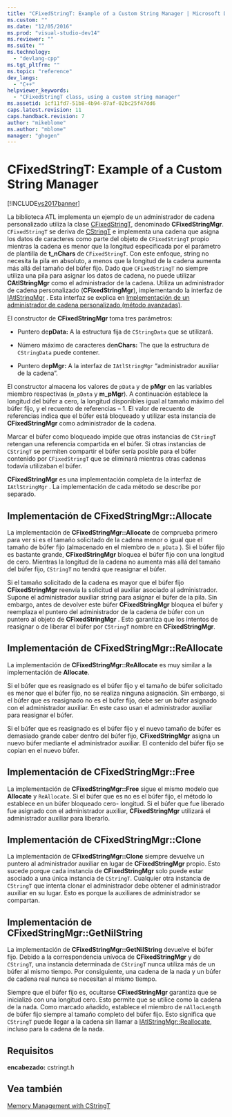 ```yaml
---
title: "CFixedStringT: Example of a Custom String Manager | Microsoft Docs"
ms.custom: ""
ms.date: "12/05/2016"
ms.prod: "visual-studio-dev14"
ms.reviewer: ""
ms.suite: ""
ms.technology: 
  - "devlang-cpp"
ms.tgt_pltfrm: ""
ms.topic: "reference"
dev_langs: 
  - "C++"
helpviewer_keywords: 
  - "CFixedStringT class, using a custom string manager"
ms.assetid: 1cf11fd7-51b8-4b94-87af-02bc25f47dd6
caps.latest.revision: 11
caps.handback.revision: 7
author: "mikeblome"
ms.author: "mblome"
manager: "ghogen"
---
```

# CFixedStringT: Example of a Custom String Manager
[!INCLUDE[vs2017banner](../assembler/inline/includes/vs2017banner.md)]

La biblioteca ATL implementa un ejemplo de un administrador de cadena personalizado utiliza la clase [CFixedStringT](../atl-mfc-shared/reference/cfixedstringt-class.md), denominado **CFixedStringMgr**.  `CFixedStringT` se deriva de [CStringT](../atl-mfc-shared/reference/cstringt-class.md) e implementa una cadena que asigna los datos de caracteres como parte del objeto de `CFixedStringT` propio mientras la cadena es menor que la longitud especificada por el parámetro de plantilla de **t\_nChars** de `CFixedStringT`.  Con este enfoque, string no necesita la pila en absoluto, a menos que la longitud de la cadena aumenta más allá del tamaño del búfer fijo.  Dado que `CFixedStringT` no siempre utiliza una pila para asignar los datos de cadena, no puede utilizar **CAtlStringMgr** como el administrador de la cadena.  Utiliza un administrador de cadena personalizado \(**CFixedStringMgr**\), implementando la interfaz de [IAtlStringMgr](../atl-mfc-shared/reference/iatlstringmgr-class.md) .  Esta interfaz se explica en [Implementación de un administrador de cadena personalizado \(método avanzadas\)](../atl-mfc-shared/implementation-of-a-custom-string-manager-advanced-method.md).  
  
 El constructor de **CFixedStringMgr** toma tres parámetros:  
  
-   Puntero de**pData:** A la estructura fija de `CStringData` que se utilizará.  
  
-   Número máximo de caracteres de**nChars:** The que la estructura de `CStringData` puede contener.  
  
-   Puntero de**pMgr:** A la interfaz de `IAtlStringMgr` “administrador auxiliar de la cadena”.  
  
 El constructor almacena los valores de `pData` y de **pMgr** en las variables miembro respectivas \(`m_pData` y **m\_pMgr**\).  A continuación establece la longitud del búfer a cero, la longitud disponibles igual al tamaño máximo del búfer fijo, y el recuento de referencias – 1.  El valor de recuento de referencias indica que el búfer está bloqueado y utilizar esta instancia de **CFixedStringMgr** como administrador de la cadena.  
  
 Marcar el búfer como bloqueado impide que otras instancias de `CStringT` retengan una referencia compartida en el búfer.  Si otras instancias de `CStringT` se permiten compartir el búfer sería posible para el búfer contenido por `CFixedStringT` que se eliminará mientras otras cadenas todavía utilizaban el búfer.  
  
 **CFixedStringMgr** es una implementación completa de la interfaz de `IAtlStringMgr` .  La implementación de cada método se describe por separado.  
  
## Implementación de CFixedStringMgr::Allocate  
 La implementación de **CFixedStringMgr::Allocate** de comprueba primero para ver si es el tamaño solicitado de la cadena menor o igual que el tamaño de búfer fijo \(almacenado en el miembro de `m_pData` \).  Si el búfer fijo es bastante grande, **CFixedStringMgr** bloquea el búfer fijo con una longitud de cero.  Mientras la longitud de la cadena no aumenta más allá del tamaño del búfer fijo, `CStringT` no tendrá que reasignar el búfer.  
  
 Si el tamaño solicitado de la cadena es mayor que el búfer fijo **CFixedStringMgr** reenvía la solicitud el auxiliar asociado al administrador.  Supone el administrador auxiliar string para asignar el búfer de la pila.  Sin embargo, antes de devolver este búfer **CFixedStringMgr** bloquea el búfer y reemplaza el puntero del administrador de la cadena de búfer con un puntero al objeto de **CFixedStringMgr** .  Esto garantiza que los intentos de reasignar o de liberar el búfer por `CStringT` nombre en **CFixedStringMgr**.  
  
## Implementación de CFixedStringMgr::ReAllocate  
 La implementación de **CFixedStringMgr::ReAllocate** es muy similar a la implementación de **Allocate**.  
  
 Si el búfer que es reasignado es el búfer fijo y el tamaño de búfer solicitado es menor que el búfer fijo, no se realiza ninguna asignación.  Sin embargo, si el búfer que es reasignado no es el búfer fijo, debe ser un búfer asignado con el administrador auxiliar.  En este caso usan el administrador auxiliar para reasignar el búfer.  
  
 Si el búfer que es reasignado es el búfer fijo y el nuevo tamaño de búfer es demasiado grande caber dentro del búfer fijo, **CFixedStringMgr** asigna un nuevo búfer mediante el administrador auxiliar.  El contenido del búfer fijo se copian en el nuevo búfer.  
  
## Implementación de CFixedStringMgr::Free  
 La implementación de **CFixedStringMgr::Free** sigue el mismo modelo que **Allocate** y `ReAllocate`.  Si el búfer que es no es el búfer fijo, el método lo establece en un búfer bloqueado cero\- longitud.  Si el búfer que fue liberado fue asignado con el administrador auxiliar, **CFixedStringMgr** utilizará el administrador auxiliar para liberarlo.  
  
## Implementación de CFixedStringMgr::Clone  
 La implementación de **CFixedStringMgr::Clone** siempre devuelve un puntero al administrador auxiliar en lugar de **CFixedStringMgr** propio.  Esto sucede porque cada instancia de **CFixedStringMgr** solo puede estar asociado a una única instancia de `CStringT`.  Cualquier otra instancia de `CStringT` que intenta clonar el administrador debe obtener el administrador auxiliar en su lugar.  Esto es porque la auxiliares de administrador se compartan.  
  
## Implementación de CFixedStringMgr::GetNilString  
 La implementación de **CFixedStringMgr::GetNilString** devuelve el búfer fijo.  Debido a la correspondencia unívoca de **CFixedStringMgr** y de `CStringT`, una instancia determinada de `CStringT` nunca utiliza más de un búfer al mismo tiempo.  Por consiguiente, una cadena de la nada y un búfer de cadena real nunca se necesitan al mismo tiempo.  
  
 Siempre que el búfer fijo es, ocultarse **CFixedStringMgr** garantiza que se inicializó con una longitud cero.  Esto permite que se utilice como la cadena de la nada.  Como marcado añadido, establece el miembro de `nAllocLength` de búfer fijo siempre al tamaño completo del búfer fijo.  Esto significa que `CStringT` puede llegar a la cadena sin llamar a [IAtlStringMgr::Reallocate](../Topic/IAtlStringMgr::Reallocate.md), incluso para la cadena de la nada.  
  
## Requisitos  
 **encabezado:** cstringt.h  
  
## Vea también  
 [Memory Management with CStringT](../atl-mfc-shared/memory-management-with-cstringt.md)